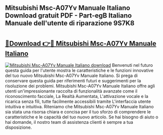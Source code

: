 ## Mitsubishi Msc-A07Yv Manuale Italiano Download gratuit PDF - Part-egB Italiano Manuale dell'utente di riparazione 9S7K8

# <h2><a href="http://dfcqfvy.blite.top/?on=Mitsubishi+Msc-A07Yv+Manuale+Italiano">🔗Download 👉🔴 Mitsubishi Msc-A07Yv Manuale Italiano</a></h2>

[![Mitsubishi Msc-A07Yv Manuale Italiano download](https://i.imgur.com/lujVjoI.png)](http://dfcqfvy.blite.top/?on=Mitsubishi+Msc-A07Yv+Manuale+Italiano)
Benvenuti nel futuro questa guida per l'utente mostra le caratteristiche e le funzioni innovative del tuo nuovo Mitsubishi Msc-A07Yv Manuale Italiano. Si prega di conservare questa guida per riferimenti futuri e suggerimenti per la risoluzione dei problemi. Mitsubishi Msc-A07Yv Manuale Italiano offre agli utenti un'impressionante raccolta di funzionalità avanzate come il riconoscimento facciale, La Realtà Aumentata, L'attivazione vocale e la ricarica senza fili, tutte facilmente accessibili tramite L'interfaccia utente intuitiva e intuitiva. Riteniamo che Mitsubishi Msc-A07Yv Manuale Italiano sia stata una risorsa chiara e concisa per il tuo sforzo di comprendere le caratteristiche e le capacità del tuo nuovo articolo. Se hai bisogno di aiuto o hai domande, il nostro team di assistenza clienti è sempre a tua disposizione.
